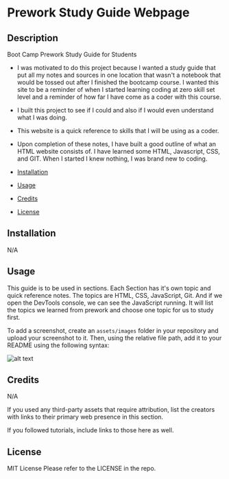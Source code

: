# Prework Study Guide Webpage

## Description
Boot Camp Prework Study Guide for Students

- I was motivated to do this project because I wanted a study guide that put all my notes and sources in one location that wasn't a notebook that would be tossed out after I finished the bootcamp course. I wanted this site to be a reminder of when I started learning coding at zero skill set level and a reminder of how far I have come as a coder with this course.

- I built this project to see if I could and also if I would even understand what I was doing.

- This website is a quick reference to skills that I will be using as a coder. 

- Upon completion of these notes, I have built a good outline of what an HTML website consists of. I have learned some HTML, Javascript, CSS, and GIT. When I started I knew nothing, I was brand new to coding.


- [Installation](#installation)
- [Usage](#usage)
- [Credits](#credits)
- [License](#license)

## Installation

N/A

## Usage

This guide is to be used in sections.  Each Section has it's own topic and quick reference notes.  The topics are HTML, CSS, JavaScript, Git. And if we open the DevTools console, we can see the JavaScript running. It will list the topics we learned from prework and choose one topic for us to study first. 

To add a screenshot, create an `assets/images` folder in your repository and upload your screenshot to it. Then, using the relative file path, add it to your README using the following syntax:

![alt text](assets/images/screenshot.png)

## Credits

N/A

If you used any third-party assets that require attribution, list the creators with links to their primary web presence in this section.

If you followed tutorials, include links to those here as well.

## License

MIT License
Please refer to the LICENSE in the repo.
